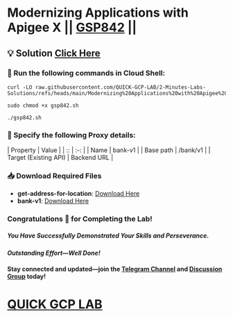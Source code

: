 # Modernizing Applications with Apigee X || [GSP842](https://www.cloudskillsboost.google/focuses/25900?parent=catalog) ||

## 💡 Solution [Click Here]()

### 🚀 Run the following commands in **Cloud Shell**:

```
curl -LO raw.githubusercontent.com/QUICK-GCP-LAB/2-Minutes-Labs-Solutions/refs/heads/main/Modernizing%20Applications%20with%20Apigee%20X/gsp842.sh

sudo chmod +x gsp842.sh

./gsp842.sh
```

### 🔧 Specify the following Proxy details:

| Property | Value |
| :: | :-: |
| Name | bank-v1 |
| Base path | /bank/v1 |
| Target (Existing API) | Backend URL |

### 📥 Download Required Files  

- **get-address-for-location**: [Download Here](https://drive.google.com/uc?export=download&id=1y8m9GkhU2mTvtC18ptQY7obVGOozBXnJ)  
- **bank-v1**: [Download Here](https://drive.google.com/uc?export=download&id=1OZFNYAabSVIWHaaHD6JDUPz-TX0QTTSg)

### Congratulations 🎉 for Completing the Lab!  

##### *You Have Successfully Demonstrated Your Skills and Perseverance.*  

#### *Outstanding Effort—Well Done!*  

#### Stay connected and updated—join the [Telegram Channel](https://t.me/quickgcplab) and [Discussion Group](https://t.me/quickgcplabchats) today!  

# [QUICK GCP LAB](https://www.youtube.com/@quickgcplab)  
